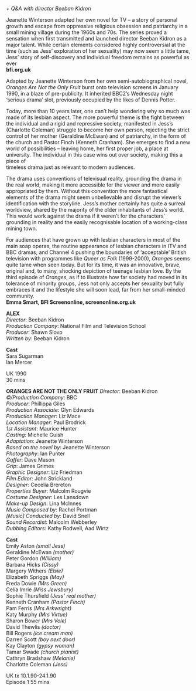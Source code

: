 

_+ Q&A with director Beeban Kidron_

Jeanette Winterson adapted her own novel for TV – a story of personal growth and escape from oppressive religious obsession and patriarchy in a small mining village during the 1960s and 70s. The series proved a sensation when first transmitted and launched director Beeban Kidron as a major talent.  While certain elements considered highly controversial at the time (such as Jess’ exploration of her sexuality) may now seem a little tame, Jess’ story of self-discovery and individual freedom remains as powerful as ever <br>
**bfi.org.uk**

Adapted by Jeanette Winterson from her own semi-autobiographical novel, _Oranges Are Not the Only Fruit_ burst onto television screens in January 1990, in a blaze of pre-publicity. It inherited BBC2’s Wednesday night ‘serious drama’ slot, previously occupied by the likes of Dennis Potter.

Today, more than 10 years later, one can’t help wondering why so much was made of its lesbian aspect. The more powerful theme is the fight between the individual and a rigid and repressive society, manifested in Jess’s (Charlotte Coleman) struggle to become her own person, rejecting the strict control of her mother (Geraldine McEwan) and of patriarchy, in the form of the church and Pastor Finch (Kenneth Cranham). She emerges to find a new world of possibilities – leaving home, her first proper job, a place at university.  The individual in this case wins out over society, making this a piece of  
timeless drama just as relevant to modern audiences.

The drama uses conventions of televisual reality, grounding the drama in the real world, making it more accessible for the viewer and more easily appropriated by them. Without this convention the more fantastical elements of the drama might seem unbelievable and disrupt the viewer’s identification with the storyline. Jess’s mother certainly has quite a surreal worldview, shared by the majority of the older inhabitants of Jess’s world. This would work against the drama if it weren’t for the characters’ grounding in reality and the easily recognisable location of a working-class mining town.

For audiences that have grown up with lesbian characters in most of the main soap operas, the routine appearance of lesbian characters in ITV and BBC dramas, and Channel 4 pushing the boundaries of ‘acceptable’ British television with programmes like _Queer as Folk_ (1999-2000), _Oranges_ seems quite tame when seen today. But for its time, it was an innovative, brave, original and, to many, shocking depiction of teenage lesbian love. By the third episode of _Oranges_, as if to illustrate how far society had moved in its tolerance of minority groups, Jess not only accepts her sexuality but fully embraces it and the lifestyle she will soon lead, far from her small-minded community.<br>
**Emma Smart, BFI Screenonline, screenonline.org.uk**<br>


**ALEX**<br>
_Director_: Beeban Kidron  
_Production Company_: National Film and Television School  
_Producer_: Shawn Slovo  
_Written by_: Beeban Kidron<br>

**Cast**<br>
Sara Sugarman  
Ian Mercer<br>

UK 1990<br>
30 mins<br>

**ORANGES ARE NOT THE ONLY FRUIT**
_Director_: Beeban Kidron  
_©/Production Company_: BBC  
_Producer_: Phillippa Giles  
_Production Associate_: Glyn Edwards<br>
_Production Manager_: Liz Mace  
_Location Manager_: Paul Brodrick  
_1st Assistant_: Maurice Hunter  
_Casting_: Michelle Guish  
_Adaptation_: Jeanette Winterson  
_Based on the novel by_: Jeanette Winterson  
_Photography_: Ian Punter  
_Gaffer_: Dave Mason  
_Grip_: James Grimes  
_Graphic Designer_: Liz Friedman  
_Film Editor_: John Strickland  
_Designer_: Cecelia Brereton  
_Properties Buyer_: Malcolm Rougvie  
_Costume Designer_: Les Lansdown  
_Make-up Design_: Lina McInnes  
_Music Composed by_: Rachel Portman  
_[Music] Conducted by_: David Snell  
_Sound Recordist_: Malcolm Webberley  
_Dubbing Editors_: Kathy Rodwell, Aad Wirtz<br>

**Cast**<br>
Emily Aston _(small Jess)_  
Geraldine McEwan _(mother)_  
Peter Gordon _(William)_  
Barbara Hicks _(Cissy)_  
Margery Withers _(Elsie)_  
Elizabeth Spriggs _(May)_  
Freda Dowie _(Mrs Green)_  
Celia Imrie _(Miss Jewsbury)_  
Sophie Thursfield _(Jess' real mother)_  
Kenneth Cranham _(Pastor Finch)_  
Pam Ferris _(Mrs Arkwright)_  
Katy Murphy _(Mrs Virtue)_  
Sharon Bower _(Mrs Vole)_  
David Thewlis _(doctor)_  
Bill Rogers _(ice cream man)_  
Darren Scott _(boy next door)_  
Kay Clayton _(gypsy woman)_  
Tamar Swade _(church pianist)_  
Cathryn Bradshaw _(Melanie)_  
Charlotte Coleman _(Jess)_

UK tx 10.1.90-24.1.90<br>
Episode 1 55 mins<br>
<!--stackedit_data:
eyJoaXN0b3J5IjpbNzA1NzE3NjU3XX0=
-->